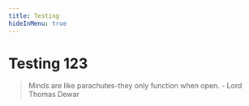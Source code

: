 ```yaml
---
title: Testing
hideInMenu: true
---
```

# Testing 123

> Minds are like parachutes-they only function when open. - Lord Thomas Dewar
